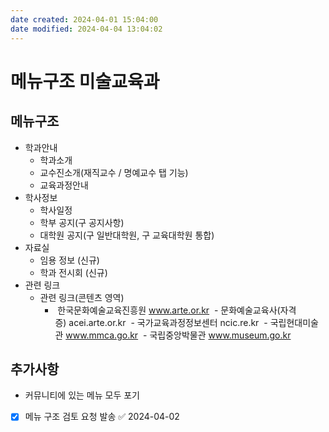 ```yaml
---
date created: 2024-04-01 15:04:00
date modified: 2024-04-04 13:04:02
---
```

# 메뉴구조 미술교육과
## 메뉴구조
- 학과안내
	- 학과소개
	- 교수진소개(재직교수 / 명예교수 탭 기능)
	- 교육과정안내
- 학사정보
	- 학사일정
	- 학부 공지(구 공지사항)
	- 대학원 공지(구 일반대학원, 구 교육대학원 통합)
- 자료실
	- 임용 정보 (신규)
	- 학과 전시회 (신규)
- 관련 링크
	- 관련 링크(콘텐츠 영역)
		-  한국문화예술교육진흥원 www.arte.or.kr
		 - 문화예술교육사(자격증) acei.arte.or.kr
		 - 국가교육과정정보센터 ncic.re.kr
		 - 국립현대미술관 www.mmca.go.kr
		 - 국립중앙박물관 www.museum.go.kr

## 추가사항
- 커뮤니티에 있는 메뉴 모두 포기
- [x] 메뉴 구조 검토 요청 발송 ✅ 2024-04-02